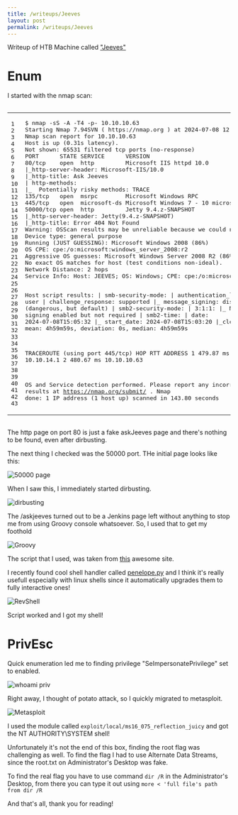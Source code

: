 ```yaml
---
title: /writeups/Jeeves
layout: post
permalink: /writeups/Jeeves
---
```

Writeup of HTB Machine called <a href="https://app.hackthebox.com/machines/Jeeves">"Jeeves"</a>

# Enum

I started with the nmap scan:

<div class="highlighter-rouge"><div class="highlight"><pre class="highlight"><code><table class="rouge-table"><tbody><tr><td class="rouge-gutter gl"><pre class="lineno">1
2
3
4
5
6
7
8
9
10
11
12
13
14
15
16
17
18
19
20
21
22
23
24
25
26
27
28
29
30
31
32
33
34
35
36
37
38
39
40
41
42
43
</pre></td><td class="rouge-code"><pre>$ nmap -sS -A -T4 -p- 10.10.10.63
Starting Nmap 7.94SVN ( https://nmap.org ) at 2024-07-08 12:03 CEST
Nmap scan report for 10.10.10.63
Host is up (0.31s latency).
Not shown: 65531 filtered tcp ports (no-response)
PORT      STATE SERVICE      VERSION
80/tcp    open  http         Microsoft IIS httpd 10.0
|_http-server-header: Microsoft-IIS/10.0
|_http-title: Ask Jeeves
| http-methods: 
|_  Potentially risky methods: TRACE
135/tcp   open  msrpc        Microsoft Windows RPC
445/tcp   open  microsoft-ds Microsoft Windows 7 - 10 microsoft-ds (workgroup: WORKGROUP)
50000/tcp open  http         Jetty 9.4.z-SNAPSHOT
|_http-server-header: Jetty(9.4.z-SNAPSHOT)
|_http-title: Error 404 Not Found
Warning: OSScan results may be unreliable because we could not find at least 1 open and 1 closed port
Device type: general purpose
Running (JUST GUESSING): Microsoft Windows 2008 (86%)
OS CPE: cpe:/o:microsoft:windows_server_2008:r2
Aggressive OS guesses: Microsoft Windows Server 2008 R2 (86%)
No exact OS matches for host (test conditions non-ideal).
Network Distance: 2 hops
Service Info: Host: JEEVES; OS: Windows; CPE: cpe:/o:microsoft:windows

Host script results:
| smb-security-mode: 
|   authentication_level: user
|   challenge_response: supported
|_  message_signing: disabled (dangerous, but default)
| smb2-security-mode: 
|   3:1:1: 
|_    Message signing enabled but not required
| smb2-time: 
|   date: 2024-07-08T15:05:32
|_  start_date: 2024-07-08T15:03:20
|_clock-skew: mean: 4h59m59s, deviation: 0s, median: 4h59m59s

TRACEROUTE (using port 445/tcp)
HOP RTT       ADDRESS
1   479.87 ms 10.10.14.1
2   480.67 ms 10.10.10.63

OS and Service detection performed. Please report any incorrect results at https://nmap.org/submit/ .
Nmap done: 1 IP address (1 host up) scanned in 143.80 seconds
</pre></td></tr></tbody></table></code></pre></div></div>

The http page on port 80 is just a fake askJeeves page and there's nothing to be found, even after dirbusting.

The next thing I checked was the 50000 port. THe initial page looks like this:

![50000 page](/images/Jeeves50000page.png)

When I saw this, I immediately started dirbusting.

![dirbusting](/images/JeevesDirbusting.png)

The /askjeeves turned out to be a Jenkins page left without anything to stop me from using Groovy console whatsoever.
So, I used that to get my foothold

![Groovy](/images/JeevesGroovy.png)

The script that I used, was taken from [this](https://www.revshells.com/) awesome site.

I recently found cool shell handler called [penelope.py](https://github.com/brightio/penelope) and I think it's really usefull especially with linux shells since it automatically upgrades them to fully interactive ones!

![RevShell](/images/JeevesPenelope.png)

Script worked and I got my shell!

# PrivEsc

Quick enumeration led me to finding privilege "SeImpersonatePrivilege" set to enabled.

![whoami priv](/images/JeevesPrivs.png)

Right away, I thought of potato attack, so I quickly migrated to metasploit.

![Metasploit](/images/JeevesMetasploit.png)

I used the module called `exploit/local/ms16_075_reflection_juicy` and got the NT AUTHORITY\SYSTEM shell!

Unfortunately it's not the end of this box, finding the root flag was challenging as well.
To find the flag I had to use Alternate Data Streams, since the root.txt on Administrator's Desktop was fake.

To find the real flag you have to use command `dir /R` in the Administrator's Desktop, from there you can type it out using
`more < 'full file's path from dir /R`

And that's all, thank you for reading!
